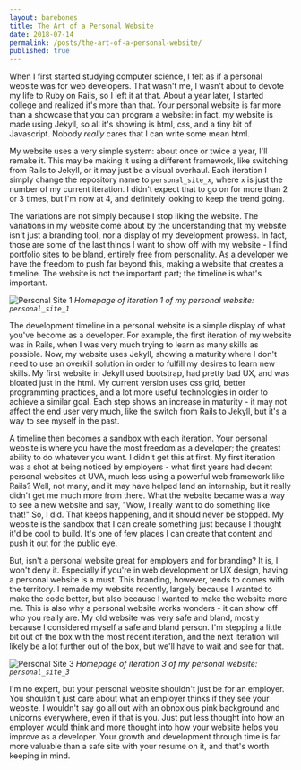 ```yaml
---
layout: barebones
title: The Art of a Personal Website
date: 2018-07-14
permalink: /posts/the-art-of-a-personal-website/
published: true
---
```


When I first started studying computer science, I felt as if a personal website was for web developers.  That wasn't me, I wasn't about to devote my life to Ruby on Rails, so I left it at that.  About a year later, I started college and realized it's more than that.  Your personal website is far more than a showcase that you can program a website: in fact, my website is made using Jekyll, so all it's showing is html, css, and a tiny bit of Javascript.  Nobody *really* cares that I can write some mean html.

My website uses a very simple system: about once or twice a year, I'll remake it.  This may be making it using a different framework, like switching from Rails to Jekyll, or it may just be a visual overhaul.  Each iteration I simply change the repository name to `personal_site_x`, where `x` is just the number of my current iteration.  I didn't expect that to go on for more than 2 or 3 times, but I'm now at 4, and definitely looking to keep the trend going.

The variations are not simply because I stop liking the website.  The variations in my website come about by the understanding that my website isn't just a branding tool, nor a display of my development prowess.  In fact, those are some of the last things I want to show off with my website - I find portfolio sites to be bland, entirely free from personality.  As a developer we have the freedom to push far beyond this, making a website that creates a timeline.  The website is not the important part; the timeline is what's important.

![Personal Site 1](/assets/img/posts/the-art-of-a-personal-website/personal_site_1.png "Personal Site 1")
*Homepage of iteration 1 of my personal website: `personal_site_1`*

The development timeline in a personal website is a simple display of what you've become as a developer.  For example, the first iteration of my website was in Rails, when I was very much trying to learn as many skills as possible.  Now, my website uses Jekyll, showing a maturity where I don't need to use an overkill solution in order to fulfill my desires to learn new skills.  My first website in Jekyll used bootstrap, had pretty bad UX, and was bloated just in the html.  My current version uses css grid, better programming practices, and a lot more useful technologies in order to achieve a similar goal.  Each step shows an increase in maturity - it may not affect the end user very much, like the switch from Rails to Jekyll, but it's a way to see myself in the past.

A timeline then becomes a sandbox with each iteration.  Your personal website is where you have the most freedom as a developer; the greatest ability to do whatever you want.  I didn't get this at first.  My first iteration was a shot at being noticed by employers - what first years had decent personal websites at UVA, much less using a powerful web framework like Rails?  Well, not many, and it may have helped land an internship, but it really didn't get me much more from there.  What the website became was a way to see a new website and say, "Wow, I really want to do something like that!"  So, I did.  That keeps happening, and it should never be stopped.  My website is the sandbox that I can create something just because I thought it'd be cool to build.  It's one of few places I can create that content and push it out for the public eye.

But, isn't a personal website great for employers and for branding?  It is, I won't deny it.  Especially if you're in web development or UX design, having a personal website is a must.  This branding, however, tends to comes with the territory.  I remade my website recently, largely because I wanted to make the code better, but also because I wanted to make the website more me.  This is also why a personal website works wonders - it can show off who you really are.  My old website was very safe and bland, mostly because I considered myself a safe and bland person.  I'm stepping a little bit out of the box with the most recent iteration, and the next iteration will likely be a lot further out of the box, but we'll have to wait and see for that.

![Personal Site 3](/assets/img/posts/the-art-of-a-personal-website/personal_site_3.png "Personal Site 3")
*Homepage of iteration 3 of my personal website: `personal_site_3`*

I'm no expert, but your personal website shouldn't just be for an employer.  You shouldn't just care about what an employer thinks if they see your website.  I wouldn't say go all out with an obnoxious pink background and unicorns everywhere, even if that is you.  Just put less thought into how an employer would think and more thought into how your website helps you improve as a developer.  Your growth and development through time is far more valuable than a safe site with your resume on it, and that's worth keeping in mind.
